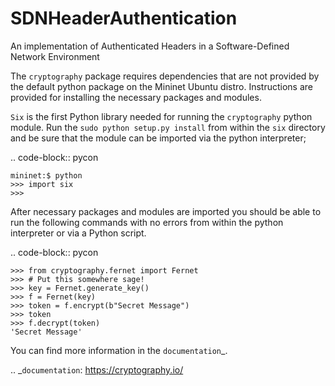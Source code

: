 SDNHeaderAuthentication
=======================

An implementation of Authenticated Headers in a Software-Defined Network Environment

The ``cryptography`` package requires dependencies that are not provided 
by the default python package on the Mininet Ubuntu distro. Instructions 
are provided for installing the necessary packages and modules.

``Six`` is the first Python library needed for running the ``cryptography``
python module. Run the ``sudo python setup.py install`` from within the 
``six`` directory and be sure that the module can be imported via the 
python interpreter;

.. code-block:: pycon
	
	mininet:$ python
	>>> import six
	>>>
	
After necessary packages and modules are imported you should be able to 
run the following commands with no errors from within the python 
interpreter or via a Python script.

.. code-block:: pycon

	>>> from cryptography.fernet import Fernet
	>>> # Put this somewhere sage!
	>>> key = Fernet.generate_key()
	>>> f = Fernet(key)
	>>> token = f.encrypt(b"Secret Message")
	>>> token
	>>> f.decrypt(token)
	'Secret Message'

You can find more information in the `documentation`_.

.. _`documentation`: https://cryptography.io/